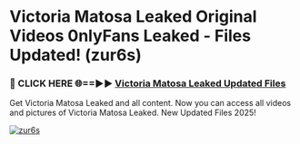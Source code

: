 # Victoria Matosa Leaked Original Videos 0nlyFans Leaked - Files Updated! (zur6s)

<h3>🔴 CLICK HERE 🌐==►► <a href="https://tinyurl.com/x26r9saj" rel="nofollow">Victoria Matosa Leaked Updated Files</a></h3>

Get Victoria Matosa Leaked and all content. Now you can access all videos and pictures of Victoria Matosa Leaked. New Updated Files 2025!

[![zur6s](https://i.imgur.com/LkgZPqh.gif)](https://tinyurl.com/x26r9saj)
